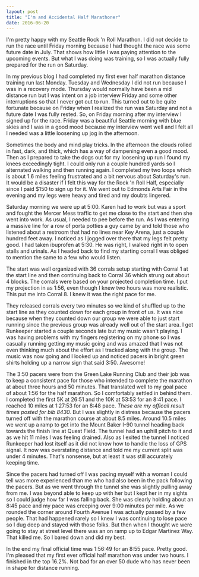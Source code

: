 ```yaml
---
layout: post
title: "I'm and Accidental Half Marathoner"
date: 2016-06-20
---
```

I'm pretty happy with my Seattle Rock 'n Roll Marathon.  I did not decide to run the race until Friday morning because I had thought the race was some future date in July.  That shows how little I was paying attention to the upcoming events.  But what I was doing was training, so I was actually fully prepared for the run on Saturday.   
 
In my previous blog I had completed my first ever half marathon distance training run last Monday.  Tuesday and Wednesday I did not run because I was in a recovery mode.  Thursday would normally have been a mid distance run but I was intent on a job interview Friday and some other interruptions so that I never got out to run.  This turned out to be quite fortunate because on Friday when I realized the run was Saturday and not a future date I was fully rested.  So, on Friday morning after my interview I signed up for the race.  Friday was a beautiful Seattle morning with blue skies and I was in a good mood because my interview went well and I felt all I needed was a little loosening up jog in the afternoon. 

Sometimes the body and mind play tricks.  In the afternoon the clouds rolled in fast, dark, and thick, which has a way of dampening even a good mood.  Then as I prepared to take the dogs out for my loosening up run I found my knees exceedingly tight.  I could only run a couple hundred yards so I alternated walking and then running again.  I completed my two loops which is about 1.6 miles feeling frustrated and a bit nervous about Saturday's run.  It would be a disaster if I felt this way for the Rock 'n Roll Half, especially since I paid $150 to sign up for it.  We went out to Edmonds Arts Fair in the evening and my legs were heavy and tired and my doubts lingered. 

Saturday morning we were up at 5:00.  Karen had to work but was a sport and fought the Mercer Mess traffic to get me close to the start and then she went into work.  As usual, I needed to pee before the run.  As I was entering a massive line for a row of porta potties a guy came by and told those who listened about a restroom that had no lines near Key Arena, just a couple hundred feet away.  I noticed as I jogged over there that my legs felt pretty good.  I had taken ibuprofen at 5:30.  He was right, I walked right in to open stalls and urinals.  As I headed back to find my starting corral I was obliged to mention the same to a few who would listen. 

The start was well organized with 36 corrals setup starting with Corral 1 at the start line and then continuing back to Corral 36 which strung out about 4 blocks.  The corrals were based on your projected completion time.  I put my projection in as 1:56, even though I knew two hours was more realistic.  This put me into Corral 8.  I knew it was the right pace for me. 

They released corrals every two minutes so we kind of shuffled up to the start line as they counted down for each group in front of us.  It was nice because when they counted down our group we were able to just start running since the previous group was already well out of the start area.  I got Runkeeper started a couple seconds late but my music wasn't playing.  I was having problems with my fingers registering on my phone so I was casually running getting my music going and was amazed that I was not even thinking much about the effort as I tracked along with the group.  The music was now going and I looked up and noticed pacers in bright green shirts holding up a narrow sign that said 3:50.  Awesome! 

The 3:50 pacers were from the Green Lake Running Club and their job was to keep a consistent pace for those who intended to complete the marathon at about three hours and 50 minutes.  That translated well to my goal pace of about 1:56 for the half marathon.   So I comfortably settled in behind them.  I completed the first 5K at 26:51 and the 10K at 53:53 for an 8:41 pace.  I reached 10 miles at 1:27:53 for an 8:48 pace.  *These are my officail result times posted for bib 8430.*   But I was slightly in distress because the pacers turned off with the marathon course at about 8.5 miles.  Around 10.5 miles we went up a ramp to get into the Mount Baker I-90 tunnel heading back towards the finish line at Quest Field.  The tunnel had an uphill pitch to it and as we hit 11 miles I was feeling drained.  Also as I exited the tunnel I noticed Runkeeper had lost itself as it did not know how to handle the loss of GPS signal.  It now was overstating distance and told me my current split was under 4 minutes.  That's nonsense, but at least it was still accurately keeping time. 

Since the pacers had turned off I was pacing myself with a woman I could tell was more experienced than me who had also been in the pack following the pacers.  But as we went through the tunnel she was slightly pulling away from me.  I was beyond able to keep up with her but I kept her in my sights so I could judge how far I was falling back.  She was clearly holding about an 8:45 pace and my pace was creeping over 9:00 minutes per mile.  As we rounded the corner around Fourth Avenue I was actually passed by a few people.  That had happened rarely so I knew I was continuing to lose pace so I dug deep and stayed with those folks.  But then when I thought we were going to stay at street level there was an on ramp up to Edgar Martinez Way.  That killed me.  So I bared down and did my best.   

In the end my final official time was 1:56:49 for an 8:55 pace.  Pretty good.  I'm pleased that my first ever official half marathon was under two hours.  I finished in the top 16.2%.  Not bad for an over 50 dude who has never been in shape for distance running. 
 
